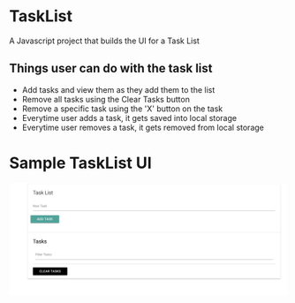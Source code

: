 # TaskList
A Javascript project that builds the UI for a Task List
## Things user can do with the task list
* Add tasks and view them as they add them to the list
* Remove all tasks using the Clear Tasks button
* Remove a specific task using the 'X' button on the task
* Everytime user adds a task, it gets saved into local storage
* Everytime user removes a task, it gets removed from local storage
# Sample TaskList UI
![TaskListImage](TaskList/images/TaskListSample.png)
